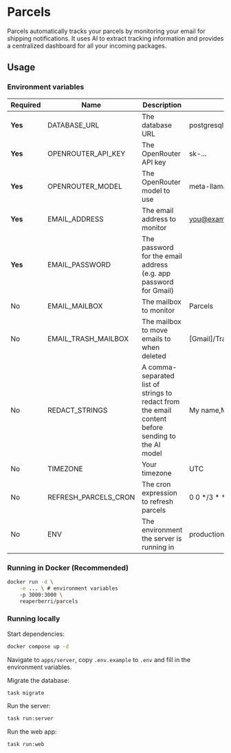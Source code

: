 # Parcels

Parcels automatically tracks your parcels by monitoring your email for shipping notifications. It uses AI to extract tracking information and provides a centralized dashboard for all your incoming packages.

## Usage

### Environment variables

| Required | Name                 | Description                                                                                       | Example/Default value                                 |
| -------- | -------------------- | ------------------------------------------------------------------------------------------------- | ----------------------------------------------------- |
| **Yes**  | DATABASE_URL         | The database URL                                                                                  | postgresql://postgres:postgres@localhost:5432/parcels |
| **Yes**  | OPENROUTER_API_KEY   | The OpenRouter API key                                                                            | sk-...                                                |
| **Yes**  | OPENROUTER_MODEL     | The OpenRouter model to use                                                                       | meta-llama/llama-3.1-8b-instruct                      |
| **Yes**  | EMAIL_ADDRESS        | The email address to monitor                                                                      | you@example.com                                       |
| **Yes**  | EMAIL_PASSWORD       | The password for the email address (e.g. app password for Gmail)                                  |                                                       |
| No       | EMAIL_MAILBOX        | The mailbox to monitor                                                                            | Parcels                                               |
| No       | EMAIL_TRASH_MAILBOX  | The mailbox to move emails to when deleted                                                        | [Gmail]/Trash                                         |
| No       | REDACT_STRINGS       | A comma-separated list of strings to redact from the email content before sending to the AI model | My name,My address,My email                           |
| No       | TIMEZONE             | Your timezone                                                                                     | UTC                                                   |
| No       | REFRESH_PARCELS_CRON | The cron expression to refresh parcels                                                            | 0 0 \*/3 \* \* \*                                     |
| No       | ENV                  | The environment the server is running in                                                          | production                                            |

### Running in Docker (Recommended)

```bash
docker run -d \
    -e ... \ # environment variables
    -p 3000:3000 \
    reaperberri/parcels
```

### Running locally

Start dependencies:

```bash
docker compose up -d
```

Navigate to `apps/server`, copy `.env.example` to `.env` and fill in the environment variables.

Migrate the database:

```bash
task migrate
```

Run the server:

```bash
task run:server
```

Run the web app:

```bash
task run:web
```
